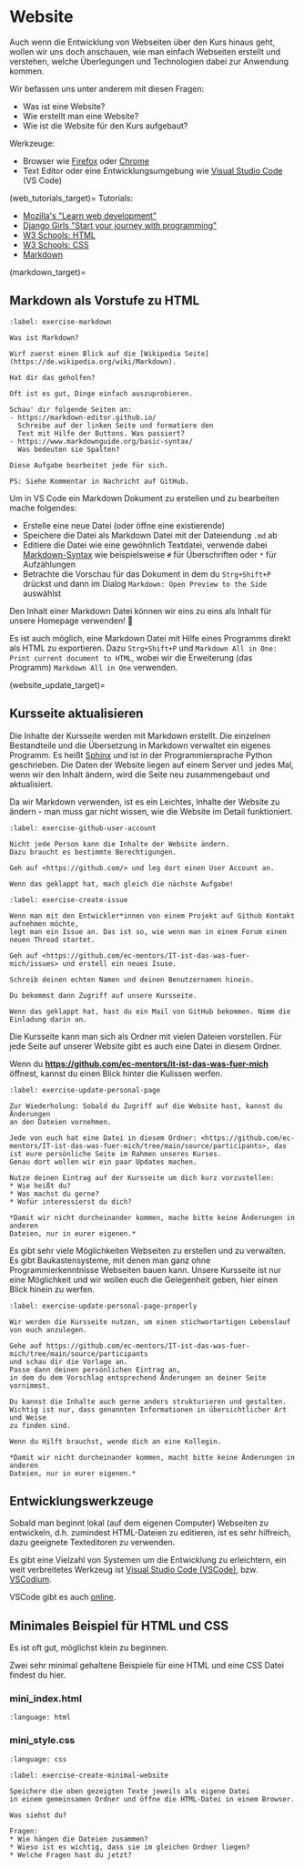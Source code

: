 # Website

Auch wenn die Entwicklung von Webseiten über den Kurs hinaus geht,
wollen wir uns doch anschauen, wie man einfach Webseiten erstellt
und verstehen, welche Überlegungen und Technologien dabei zur
Anwendung kommen.

Wir befassen uns unter anderem mit diesen Fragen:

- Was ist eine Website?
- Wie erstellt man eine Website?
- Wie ist die Website für den Kurs aufgebaut?

Werkzeuge:

- Browser wie [Firefox](https://www.mozilla.org/en-US/firefox/new/) oder [Chrome](https://www.google.com/chrome/index.html)
- Text Editor oder eine Entwicklungsumgebung wie [Visual Studio Code](https://code.visualstudio.com/) (VS Code)

(web_tutorials_target)=
Tutorials:

- [Mozilla's "Learn web development"](https://developer.mozilla.org/en-US/docs/Learn)
- [Django Girls "Start your journey with programming"](https://djangogirls.org/en/resources/)
- [W3 Schools: HTML](https://www.w3schools.com/html/default.asp)
- [W3 Schools: CSS](https://www.w3schools.com/Css/)
- [Markdown](https://commonmark.org/)

(markdown_target)=

## Markdown als Vorstufe zu HTML

```{exercise} Markdown kennen lernen (15 Minuten)
:label: exercise-markdown

Was ist Markdown?

Wirf zuerst einen Blick auf die [Wikipedia Seite](https://de.wikipedia.org/wiki/Markdown).

Hat dir das geholfen?

Oft ist es gut, Dinge einfach auszuprobieren.

Schau' dir folgende Seiten an:
- https://markdown-editor.github.io/
  Schreibe auf der linken Seite und formatiere den
  Text mit Hilfe der Buttons. Was passiert?
- https://www.markdownguide.org/basic-syntax/
  Was bedeuten sie Spalten?

Diese Aufgabe bearbeitet jede für sich.

PS: Siehe Kommentar in Nachricht auf GitHub.
```

Um in VS Code ein Markdown Dokument zu erstellen und zu bearbeiten mache folgendes:

- Erstelle eine neue Datei (oder öffne eine existierende)
- Speichere die Datei als Markdown Datei mit der Dateiendung `.md` ab
- Editiere die Datei wie eine gewöhnlich Textdatei, verwende dabei [Markdown-Syntax](https://commonmark.org/help/) wie beispielsweise `#` für Überschriften oder `*` für Aufzählungen
- Betrachte die Vorschau für das Dokument in dem du `Strg+Shift+P` drückst und dann
  im Dialog `Markdown: Open Preview to the Side` auswählst

Den Inhalt einer Markdown Datei können wir eins zu eins als Inhalt für unsere Homepage
verwenden! 🤸

Es ist auch möglich, eine Markdown Datei mit Hilfe eines Programms direkt als HTML zu
exportieren. Dazu `Strg+Shift+P` und `Markdown All in One: Print current document to HTML`,
wobei wir die Erweiterung (das Programm) `Markdown All in One` verwenden.

(website_update_target)=

## Kursseite aktualisieren

Die Inhalte der Kursseite werden mit Markdown erstellt.
Die einzelnen Bestandteile und die Übersetzung in Markdown verwaltet ein eigenes Programm.
Es heißt [Sphinx](https://www.sphinx-doc.org/en/master/) und ist in der Programmiersprache
Python geschrieben.
Die Daten der Website liegen auf einem Server und jedes Mal, wenn wir den Inhalt ändern, wird
die Seite neu zusammengebaut und aktualisiert.

Da wir Markdown verwenden, ist es ein Leichtes, Inhalte der Website zu ändern - man muss gar nicht
wissen, wie die Website im Detail funktioniert.

```{exercise} User Account für GitHub.com
:label: exercise-github-user-account

Nicht jede Person kann die Inhalte der Website ändern.
Dazu braucht es bestimmte Berechtigungen.

Geh auf <https://github.com/> und leg dort einen User Account an.

Wenn das geklappt hat, mach gleich die nächste Aufgabe!
```

```{exercise} Issue auf Github anlegen
:label: exercise-create-issue

Wenn man mit den Entwickler*innen von einem Projekt auf Github Kontakt aufnehmen möchte,
legt man ein Issue an. Das ist so, wie wenn man in einem Forum einen neuen Thread startet.

Geh auf <https://github.com/ec-mentors/IT-ist-das-was-fuer-mich/issues> und erstell ein neues Isuse.

Schreib deinen echten Namen und deinen Benutzernamen hinein.

Du bekommst dann Zugriff auf unsere Kursseite.

Wenn das geklappt hat, hast du ein Mail von GitHub bekommen. Nimm die Einladung darin an.
```

Die Kursseite kann man sich als Ordner mit vielen Dateien vorstellen.
Für jede Seite auf unserer Website gibt es auch eine Datei in diesem Ordner.

Wenn du **<https://github.com/ec-mentors/it-ist-das-was-fuer-mich>** öffnest,
kannst du einen Blick hinter die Kulissen werfen.

```{exercise} Update der persönlichen Kursseite
:label: exercise-update-personal-page

Zur Wiederholung: Sobald du Zugriff auf die Website hast, kannst du Änderungen
an den Dateien vornehmen.

Jede von euch hat eine Datei in diesem Ordner: <https://github.com/ec-mentors/IT-ist-das-was-fuer-mich/tree/main/source/participants>, das ist eure persönliche Seite im Rahmen unseres Kurses. 
Genau dort wollen wir ein paar Updates machen.

Nutze deinen Eintrag auf der Kursseite um dich kurz vorzustellen:
* Wie heißt du?
* Was machst du gerne?
* Wofür interessierst du dich?

*Damit wir nicht durcheinander kommen, mache bitte keine Änderungen in anderen
Dateien, nur in eurer eigenen.*
```

Es gibt sehr viele Möglichkeiten Webseiten zu erstellen und zu verwalten.
Es gibt Baukastensysteme, mit denen man ganz ohne Programmierkenntnisse Webseiten
bauen kann.
Unsere Kursseite ist nur eine Möglichkeit und wir wollen euch die Gelegenheit
geben, hier einen Blick hinein zu werfen.

```{exercise} Persönliche Kursseite als Mini-Lebenslauf
:label: exercise-update-personal-page-properly

Wir werden die Kursseite nutzen, um einen stichwortartigen Lebenslauf
von euch anzulegen.

Gehe auf https://github.com/ec-mentors/IT-ist-das-was-fuer-mich/tree/main/source/participants
und schau dir die Vorlage an.
Passe dann deinen persönlichen Eintrag an,
in dem du dem Vorschlag entsprechend Änderungen an deiner Seite vornimmst.

Du kannst die Inhalte auch gerne anders strukturieren und gestalten.
Wichtig ist nur, dass genannten Informationen in übersichtlicher Art und Weise
zu finden sind.

Wenn du Hilft brauchst, wende dich an eine Kollegin.

*Damit wir nicht durcheinander kommen, macht bitte keine Änderungen in anderen
Dateien, nur in eurer eigenen.*
```

## Entwicklungswerkzeuge

Sobald man beginnt lokal (auf dem eigenen Computer) Webseiten zu entwickeln,
d.h. zumindest HTML-Dateien zu editieren, ist es sehr hilfreich,
dazu geeignete Texteditoren zu verwenden.

Es gibt eine Vielzahl von Systemen um die Entwicklung zu erleichtern,
ein weit verbreitetes Werkzeug ist [Visual Studio Code (VSCode)](https://code.visualstudio.com/), bzw. [VSCodium](https://vscodium.com/).

VSCode gibt es auch [online](https://vscode.dev/).

## Minimales Beispiel für HTML und CSS

Es ist oft gut, möglichst klein zu beginnen.

Zwei sehr minimal gehaltene Beispiele für eine HTML und eine CSS Datei
findest du hier.

### mini_index.html

```{literalinclude} ../_static/mini_index.html
:language: html
```

### mini_style.css

```{literalinclude} ../_static/mini_style.css
:language: css
```

```{exercise} Minimale Webseite erstellen
:label: exercise-create-minimal-website

Speichere die oben gezeigten Texte jeweils als eigene Datei
in einem gemeinsamen Ordner und öffne die HTML-Datei in einem Browser.

Was siehst du?

Fragen:
* Wie hängen die Dateien zusammen?
* Wieso ist es wichtig, dass sie im gleichen Ordner liegen?
* Welche Fragen hast du jetzt?
```
